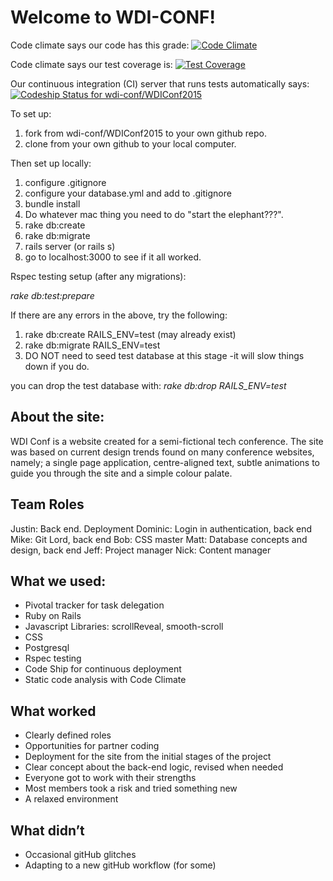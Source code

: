 Welcome to WDI-CONF!
====================

Code climate says our code has this grade: [![Code Climate](https://codeclimate.com/repos/55541b8ae30ba016b90111bd/badges/8f997a923138bd9bfdbe/gpa.svg)](https://codeclimate.com/repos/55541b8ae30ba016b90111bd/feed)

Code climate says our test coverage is: [![Test Coverage](https://codeclimate.com/repos/55541b8ae30ba016b90111bd/badges/8f997a923138bd9bfdbe/coverage.svg)](https://codeclimate.com/repos/55541b8ae30ba016b90111bd/coverage)

Our continuous integration (CI) server that runs tests automatically says: [ ![Codeship Status for wdi-conf/WDIConf2015](https://codeship.com/projects/d6e13420-dc1b-0132-d98c-1e3fe125131b/status?branch=master)](https://codeship.com/projects/79879)

To set up:

1. fork from wdi-conf/WDIConf2015 to your own github repo.
2. clone from your own github to your local computer.

Then set up locally:

1. configure .gitignore
2. configure your database.yml and add to .gitignore
3. bundle install
4. Do whatever mac thing you need to do "start the elephant???".
5. rake db:create
6. rake db:migrate
7. rails server (or rails s)
8. go to localhost:3000 to see if it all worked.

Rspec testing setup (after any migrations):

*rake db:test:prepare*

If there are any errors in the above, try the following:

1. rake db:create RAILS_ENV=test  (may already exist)
2. rake db:migrate RAILS_ENV=test
3. DO NOT need to seed test database at this stage -it will slow things down if you do.

you can drop the test database with: *rake db:drop RAILS_ENV=test*




## About the site:
WDI Conf is a website created for a semi-fictional tech conference. The site was based on current design trends found on many conference websites, namely; a single page application, centre-aligned text, subtle animations to guide you through the site and a simple colour palate.

## Team Roles
Justin: Back end. Deployment
Dominic: Login in authentication, back end
Mike: Git Lord, back end
Bob: CSS master
Matt: Database concepts and design, back end
Jeff: Project manager
Nick: Content manager

## What we used:
- Pivotal tracker for task delegation
- Ruby on Rails
- Javascript Libraries: scrollReveal, smooth-scroll
- CSS
- Postgresql
- Rspec testing
- Code Ship for continuous deployment
- Static code analysis with Code Climate

## What worked 
- Clearly defined roles 
- Opportunities for partner coding
- Deployment for the site from the initial stages of the project
- Clear concept about the back-end logic, revised when needed
- Everyone got to work with their strengths
- Most members took a risk and tried something new
- A relaxed environment

## What didn’t
- Occasional gitHub glitches
- Adapting to a new gitHub workflow (for some)





